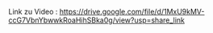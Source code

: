 Link zu Video : https://drive.google.com/file/d/1MxU9kMV-ccG7VbnYbwwkRoaHihSBka0g/view?usp=share_link

